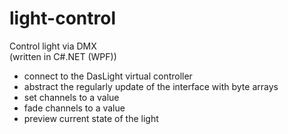 # light-control
Control light via DMX </br>
(written in C#.NET (WPF))
- connect to the DasLight virtual controller
- abstract the regularly update of the interface with byte arrays
- set channels to a value
- fade channels to a value
- preview current state of the light
